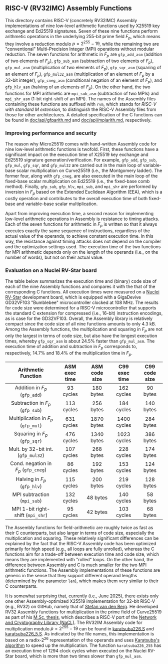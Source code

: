 ## RISC-V (RV32IMC) Assembly Functions

This directory contains RISC-V (concretely RV32IMC) Assembly implementations of nine low-level arithmetic functions used by X25519 key exchange and Ed25519 signatures. Seven of these nine functions perform arithmetic operations in the underlying 255-bit prime field $F_p$, which means they involve a reduction modulo $p = 2^{255} - 19$, while the remaining two are "conventional" Multi-Precision Integer (MPI) operations without modular reduction. The seven functions for arithmetic in $F_p$ are `gfp_add_asm` (addition of two elements of $F_p$), `gfp_sub_asm` (subtraction of two elements of $F_p$), `gfp_mul_asm` (multiplication of two elements of $F_p$), `gfp_sqr_asm` (squaring of an element of $F_p$), `gfp_mul32_asm` (multiplication of an element of $F_p$ by a 32-bit integer), `gfp_cneg_asm` (conditional negation of an element of $F_p$), and `gfp_hlv_asm` (halving of an elements of $F_p$). On the other hand, the two functions for MPI arithmetic are `mpi_sub_asm` (subtraction of two MPIs) and `mpi_shr_asm` (1-bit right-shift of an MPI). The names of the Assembly files containing these functions are suffixed with `rvm`, which stands for _RISC-V with standard M extension_, to distinguish the RISC-V Assembly files from those for other architectures. A detailed specification of the C functions can be found in [doc/api/gfparith.md](../../doc/api/gfparith.md) and [doc/api/mpiarith.md](../../doc/api/mpiarith.md), respectively.

### Improving performance and security

The reason why Micro25519 comes with hand-written Assembly code for nine low-level arithmetic functions is twofold. First, these functions have a significant impact on the execution time of X25519 key exchange and Ed25519 signature generation/verification. For example, `gfp_add`, `gfp_sub`, `gfp_mul`, `gfp_sqr`, and `gfp_mul32` are carried out in the main loop of variable-base scalar multiplication on Curve25519 (i.e., the Montgomery ladder). The former four, along with `gfp_cneg`, are also executed in the main loop of the fixed-base scalar multiplication on Ed25519 (i.e., the fixed-base comb method). Finally, `gfp_sub`, `gfp_hlv`, `mpi_sub`, and `mpi_shr` are performed by inversion in $F_p$ based on the Extended Euclidean Algorithm (EEA), which is a costly operation and contributes to the overall execution time of both fixed-base and variable-base scalar multiplication.

Apart from improving execution time, a second reason for implementing low-level arithmetic operations in Assembly is resistance to timing attacks. Each of the seven functions for arithmetic in $F_p$ is written so that it always executes exactly the same sequence of instructions, regardless of the actual value of the operands, to achieve constant execution time. In this way, the resistance against timing attacks does not depend on the compiler and the optimization settings used. The execution time of the two functions for MPI arithmetic depends only on the length of the operands (i.e., on the number of words), but not on their actual value.

### Evaluation on a Nuclei RV-Star board

The table below summarizes the execution time and (binary) code size of each of the nine Assembly functions and compares it with the that of the corresponding C functions. All execution times were measured on a [Nuclei RV-Star](https://doc.nucleisys.com/nuclei_sdk/design/board/gd32vf103v_rvstar.html) development board, which is equipped with a GigaDevive GD32VF103 "Bumblebee" microcontroller clocked at 108 MHz. The results for code size were determined for a RISC-V microcontroller that supports the standard C extension for compressed (i.e., 16-bit) instruction encodings, as is case for the GD32VF103. Overall, the Assembly library is relatively compact since the code size of all nine functions amounts to only 4.3 kB. Among the Assembly functions, the multiplication and squaring in $F_p$ are not only the largest in terms of code size, but also have the longest execution times, whereby `gfp_sqr_asm` is about 24.5% faster than `gfp_mul_asm`. The execution time of addition and subtraction in $F_p$ corresponds to, respectively, 14.7% and 18.4% of the multiplication time in $F_p$.

| Arithmetic Function                  | ASM exec time | ASM code size | C99 exec time | C99 code size |
| :----------------------------------: | :------------:|:------------: | :-----------: | :-----------: |
| Addition in $F_p$ (`gfp_add`)        |    93 cycles  |  180 bytes    |  162 cycles   |  90 bytes     |
| Subtraction in $F_p$ (`gfp_sub`)     |   113 cycles  |  256 bytes    |  184 cycles   | 140 bytes     |
| Multiplication in $F_p$ (`gfp_mul`)  |   631 cycles  | 1870 bytes    | 1400 cycles   | 284 bytes     |
| Squaring in $F_p$ (`gfp_sqr`)        |   476 cycles  | 1340 bytes    | 1023 cycles   | 386 bytes     |
| Mult. by 32-bit int. (`gfp_mul32`)   |   107 cycles  |  268 bytes    |  228 cycles   | 174 bytes     |
| Cond. negation in $F_p$ (`gfp_cneg`) |    86 cycles  |  192 bytes    |  153 cycles   | 124 bytes     |
| Halving in $F_p$ (`gfp_hlv`)         |   115 cycles  |  200 bytes    |  219 cycles   | 128 bytes     |
| MPI subtraction (`mpi_sub`)          |   132 cycles  |   48 bytes    |  140 cycles   |  58 bytes     |
| MPI 1-bit right-shift (`mpi_shr`)    |    95 cycles  |   42 bytes    |  103 cycles   |  68 bytes     |

The Assembly functions for field-arithmetic are roughly twice as fast as their C counterparts, but also larger in terms of code size, especially the multiplication and squaring. These relatively significant differences can be explained by the fact that the RISC-V Assembly code has been optimized primarily for high speed (e.g., all loops are fully unrolled), whereas the C functions aim for a trade-off between execution time and code size, which means they are implemented with "rolled" loops. On the other hand, the difference between Assembly and C is much smaller for the two MPI arithmetic functions. The Assembly implementations of these functions are generic in the sense that they support different operand lengths (determined by the parameter `len`), which makes them very similar to their C counterparts.

It is somewhat surprising that, currently (i.e., June 2025), there exists only one other Assembly-optimized X25519 implementation for 32-bit RISC-V (e.g., RV32) on GitHub, namely that of [Stefan van den Berg](https://github.com/stefanberg96/NaCl-RISC-V). He developed RV32 Assembly functions for multiplication in the prime field of Curve25519 as part of his [M.Sc. thesis](https://research.tue.nl/en/studentTheses/risc-v-implementation-of-the-nacl-library), which describes a RISC-V port of the [Network and Cryptography Library (NaCL)](https://nacl.cr.yp.to/). The RV32IM Assembly code for multiplication modulo $p = 2^{255} - 19$ can be found in [karatsuba226.S](https://github.com/stefanberg96/NaCl-RISC-V/blob/master/Programs/WithMultiplication/crypto_scalarmult/curve25519/Radix2.26/karatsuba226.S) and [karatsuba226_5.S](https://github.com/stefanberg96/NaCl-RISC-V/blob/master/Programs/WithMultiplication/crypto_scalarmult/curve25519/Radix2.26/karatsuba226_5.S). As indicated by the file names, this implementation is based on a radix-$2^{26}$ representation of the operands and uses [Karatsuba's algorithm](https://en.wikipedia.org/wiki/Karatsuba_algorithm) to speed up the multiplication. The function `karatsuba226_255` has an execution time of 1294 clock cycles when executed on the Nuclei RV-Star board, which is more than two times slower than `gfp_mul_asm`.
